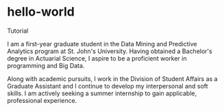 # hello-world
Tutorial

I am a first-year graduate student in the Data Mining and Predictive Analytics program at St. John's University. Having obtained a Bachelor's degree in Actuarial Science, I aspire to be a proficient worker in programming and Big Data.

Along with academic pursuits, I work in the Division of Student Affairs as a Graduate Assistant and I continue to develop my interpersonal and soft skills. I am actively seeking a summer internship to gain applicable, professional experience.
